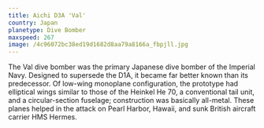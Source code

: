 ```yaml
---
title: Aichi D3A 'Val'
country: Japan
planetype: Dive Bomber
maxspeed: 267
image: /4c96072bc38ed19d1682d8aa79a8166a_fbpjll.jpg
---
```

The Val dive bomber was the primary Japanese dive bomber of the Imperial Navy. Designed to supersede the D1A, it became far better known than its predecessor. Of low-wing monoplane configuration, the prototype had elliptical wings similar to those of the Heinkel He 70, a conventional tail unit, and a circular-section fuselage; construction was basically all-metal. These planes helped in the attack on Pearl Harbor, Hawaii, and sunk British aircraft carrier HMS Hermes.